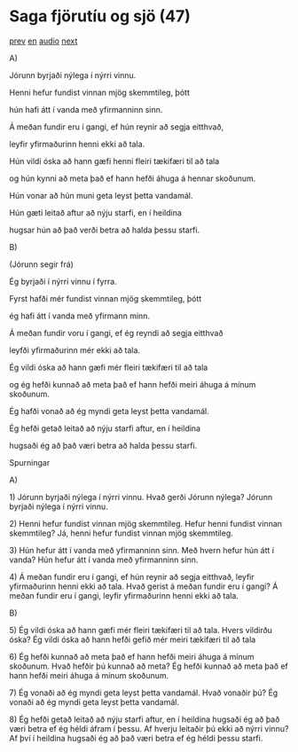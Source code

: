 # Saga fjörutíu og sjö (47)

[prev](../is/story_46.md)
[en](../en/story_47.md)
[audio](../audio/story_47.mp3)
[next](../is/story_48.md)

A\)

Jórunn byrjaði nýlega í nýrri vinnu.

Henni hefur fundist vinnan mjög skemmtileg, þótt

hún hafi átt í vanda með yfirmanninn sinn.

Á meðan fundir eru í gangi, ef hún reynir að segja eitthvað,

leyfir yfirmaðurinn henni ekki að tala.

Hún vildi óska að hann gæfi henni fleiri tækifæri til að tala

og hún kynni að meta það ef hann hefði áhuga á hennar skoðunum.

Hún vonar að hún muni geta leyst þetta vandamál.

Hún gæti leitað aftur að nýju starfi, en í heildina

hugsar hún að það verði betra að halda þessu starfi.

B\)

(Jórunn segir frá)

Ég byrjaði í nýrri vinnu í fyrra.

Fyrst hafði mér fundist vinnan mjög skemmtileg, þótt

ég hafi átt í vanda með yfirmann minn.

Á meðan fundir voru í gangi, ef ég reyndi að segja eitthvað

leyfði yfirmaðurinn mér ekki að tala.

Ég vildi óska að hann gæfi mér fleiri tækifæri til að tala

og ég hefði kunnað að meta það ef hann hefði meiri áhuga á mínum
skoðunum.

Ég hafði vonað að ég myndi geta leyst þetta vandamál.

Ég hefði getað leitað að nýju starfi aftur, en í heildina

hugsaði ég að það væri betra að halda þessu starfi.

Spurningar

A\)

1\) Jórunn byrjaði nýlega í nýrri vinnu. Hvað gerði Jórunn nýlega?
Jórunn byrjaði nýlega í nýrri vinnu.

2\) Henni hefur fundist vinnan mjög skemmtileg. Hefur henni fundist
vinnan skemmtileg? Já, henni hefur fundist vinnan mjög skemmtileg.

3\) Hún hefur átt í vanda með yfirmanninn sinn. Með hvern hefur hún átt
í vanda? Hún hefur átt í vanda með yfirmanninn sinn.

4\) Á meðan fundir eru í gangi, ef hún reynir að segja eitthvað, leyfir
yfirmaðurinn henni ekki að tala. Hvað gerist á meðan fundir eru í gangi?
Á meðan fundir eru í gangi, leyfir yfirmaðurinn henni ekki að tala.

B\)

5\) Ég vildi óska að hann gæfi mér fleiri tækifæri til að tala. Hvers
vildirðu óska? Ég vildi óska að hann hefði gefið mér meiri tækifæri til
að tala

6\) Ég hefði kunnað að meta það ef hann hefði meiri áhuga á mínum
skoðunum. Hvað hefðir þú kunnað að meta? Ég hefði kunnað að meta það ef
hann hefði meiri áhuga á mínum skoðunum.

7\) Ég vonaði að ég myndi geta leyst þetta vandamál. Hvað vonaðir þú? Ég
vonaði að ég myndi geta leyst þetta vandamál.

8\) Ég hefði getað leitað að nýju starfi aftur, en í heildina hugsaði ég
að það væri betra ef ég héldi áfram í þessu. Af hverju leitaðir þú ekki
að nýrri vinnu? Af því í heildina hugsaði ég að það væri betra ef ég
héldi þessu starfi.
